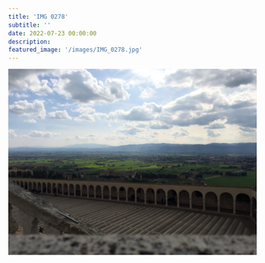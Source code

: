 ```yaml
---
title: 'IMG 0278'
subtitle: ''
date: 2022-07-23 00:00:00
description: 
featured_image: '/images/IMG_0278.jpg'
---
```


![](/images/IMG_0278.jpg)
